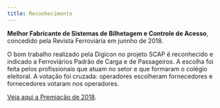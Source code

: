 ```yaml
---
title: Reconhecimento
---
```


**Melhor Fabricante de Sistemas de Bilhetagem e Controle de Acesso**, concedido pela Revista Ferroviária em junnho de 2018.

O bom trabalho realizado pela Digicon no projeto SCAP é reconhecido e indicado a Ferroviários Padrão de Carga e de Passageiros. A escolha foi feita pelos profissionais que atuam no setor e que formaram o colégio eleitoral. A votação foi cruzada: operadores escolheram fornecedores e fornecedores votaram nos operadores.

[Veja aqui a Premiação de 2018](https://revistaferroviaria.com.br/premio/edicoes-anteriores/premio-rf-2018/vencedores/).